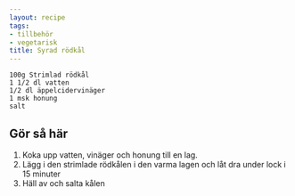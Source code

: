 ```yaml
---
layout: recipe
tags:
- tillbehör
- vegetarisk
title: Syrad rödkål
---
```


```
100g Strimlad rödkål
1 1/2 dl vatten
1/2 dl äppelcidervinäger
1 msk honung
salt
```

## Gör så här
1. Koka upp vatten, vinäger och honung till en lag.
2. Lägg i den strimlade rödkålen i den varma lagen och låt dra under lock i 15 minuter
3. Häll av och salta kålen
